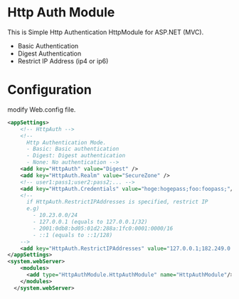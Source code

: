 # Http Auth Module
This is Simple Http Authentication HttpModule for ASP.NET (MVC).
- Basic Authentication
- Digest Authentication 
- Restrict IP Address (ip4 or ip6)

# Configuration
modify Web.config file.

```XML
<appSettings>
	<!-- HttpAuth -->
	<!--
	  Http Authentication Mode.
	  - Basic: Basic authentication
	  - Digest: Digest authentication
	  - None: No authentication -->
	<add key="HttpAuth" value="Digest" />
	<add key="HttpAuth.Realm" value="SecureZone" />
	<!-- user1:pass1;user2:pass2;... -->
	<add key="HttpAuth.Credentials" value="hoge:hogepass;foo:foopass;"/>
	<!--
	  if HttpAuth.RestrictIPAddresses is specified, restrict IP
	  e.g)
	    - 10.23.0.0/24
	    - 127.0.0.1 (equals to 127.0.0.1/32)
	    - 2001:0db8:bd05:01d2:288a:1fc0:0001:0000/16
	    - ::1 (equals to ::1/128)
	-->
	<add key="HttpAuth.RestrictIPAddresses" value="127.0.0.1;182.249.0.0/16;182.248.112.128/26;::1" />
</appSettings>
<system.webServer>
    <modules>
      <add type="HttpAuthModule.HttpAuthModule" name="HttpAuthModule"/>
    </modules>
  </system.webServer>
```

